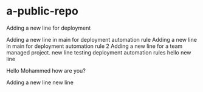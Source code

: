 # a-public-repo

Adding a new line for deployment

Adding a new line in main for deployment automation rule
Adding a new line in main for deployment automation rule 2
Adding a new line for a team managed project.
new line testing deployment automation rules
hello new line

Hello Mohammed
how are you?

Adding a new line
new line
